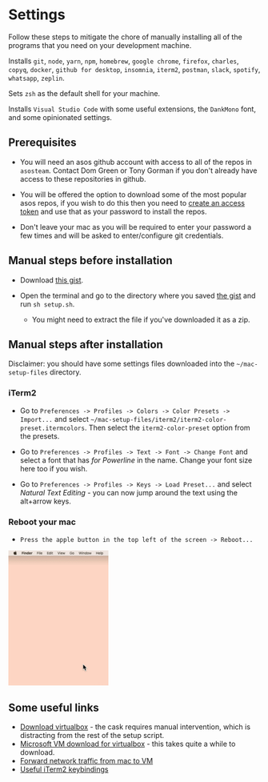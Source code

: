 # Settings
Follow these steps to mitigate the chore of manually installing all of the programs that you need on your development machine.

Installs `git`, `node`, `yarn`, `npm`, `homebrew`, `google chrome`, `firefox`, `charles`, `copyq`, `docker`, `github for desktop`, `insomnia`, `iterm2`, `postman`, `slack`, `spotify`, `whatsapp`, `zeplin`.

Sets `zsh` as the default shell for your machine.

Installs `Visual Studio Code` with some useful extensions, the `DankMono` font, and some opinionated settings.

## Prerequisites
* You will need an asos github account with access to all of the repos in `asosteam`. Contact Dom Green or Tony Gorman if you don't already have access to these repositories in github.

* You will be offered the option to download some of the most popular asos repos, if you wish to do this then you need to [create an access token](https://help.github.com/en/enterprise/2.17/user/articles/creating-a-personal-access-token-for-the-command-line) and use that as your password to install the repos.

* Don't leave your mac as you will be required to enter your password a few times and will be asked to enter/configure git credentials.

## Manual steps before installation
* Download [this gist](https://gist.github.com/asos-oliverwilson/692c8faeed167fe6e16443d6ef2ee40d). 

* Open the terminal and go to the directory where you saved [the gist](https://gist.github.com/asos-oliverwilson/692c8faeed167fe6e16443d6ef2ee40d) and run `sh setup.sh`.
  * You might need to extract the file if you've downloaded it as a zip.

## Manual steps after installation
Disclaimer: you should have some settings files downloaded into the `~/mac-setup-files` directory.

### iTerm2
* Go to `Preferences -> Profiles -> Colors -> Color Presets -> Import...` and select `~/mac-setup-files/iterm2/iterm2-color-preset.itermcolors`. Then select the `iterm2-color-preset` option from the presets.

* Go to `Preferences -> Profiles -> Text -> Font -> Change Font` and select a font that has _for Powerline_ in the name. Change your font size here too if you wish.

* Go to `Preferences -> Profiles -> Keys -> Load Preset...` and select _Natural Text Editing_ - you can now jump around the text using the alt+arrow keys.

### Reboot your mac
* `Press the apple button in the top left of the screen -> Reboot...`

<!-- ![](gifs/reboot-mac.gif) -->
<img src="https://raw.githubusercontent.com/asos-oliverwilson/setup-mac/master/gifs/reboot-mac.gif" width="200">

## Some useful links
* [Download virtualbox](https://www.virtualbox.org/wiki/Downloads) - the cask requires manual intervention, which is distracting from the rest of the setup script.
* [Microsoft VM download for virtualbox](https://developer.microsoft.com/en-us/microsoft-edge/tools/vms/) - this takes quite a while to download.
* [Forward network traffic from mac to VM](https://medium.com/@urubuz/accessing-localhost-in-mac-from-windows-vm-in-virtualbox-312a3de6fedb)
* [Useful iTerm2 keybindings](https://medium.com/@_simon__says/useful-iterm2-keybindings-d9e4e9b8a3ed)
